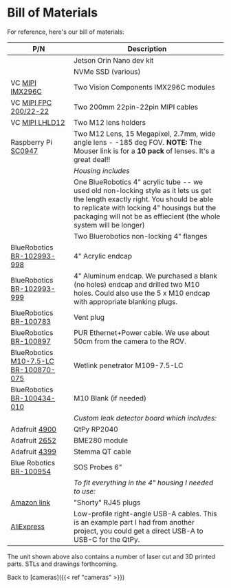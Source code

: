 # Bill of Materials

For reference, here's our bill of materials:

| P/N | Description |
|-----|-------------|
|     | Jetson Orin Nano dev kit |
|     | NVMe SSD (various) |
| VC [MIPI IMX296C](https://www.mouser.com/ProductDetail/Vision-Components/MIPI-IMX296C?qs=sGAEpiMZZMt82OzCyDsLFNIe%252BVGQS%252Bz169bx8A5SVck%3D) | Two Vision Components IMX296C modules |
| VC [MIPI FPC 200/22-22](https://www.mouser.com/ProductDetail/Vision-Components/MIPI-FPC-cable-200-22-22?qs=Znm5pLBrcAJnSTxvCpPa%2FQ%3D%3D) | Two 200mm 22pin-22pin MIPI cables |
| VC [MIPI LHLD12](https://www.mouser.com/ProductDetail/Vision-Components/MIPI-LHLD12?qs=Znm5pLBrcAJI2%252BzumslyRA%3D%3D) | Two M12 lens holders |
| Raspberry Pi [SC0947](https://www.mouser.com/ProductDetail/Raspberry-Pi/SC0947?qs=rQFj71Wb1eVOORb%252B17NIKQ%3D%3D) | Two M12 Lens, 15 Megapixel, 2.7mm, wide angle lens - -185 deg FOV.  **NOTE:** The Mouser link is for a **10 pack** of lenses.   It's a great deal!! |
| | *Housing includes* |
|  | One BlueRobotics 4" acrylic tube -- we used old non-locking style as it lets us get the length exactly right.  You should be able to replicate with locking 4" housings but the packaging will not be as effiecient (the whole system will be longer) |
|  | Two Bluerobotics non-locking 4" flanges |
| BlueRobotics [BR-102993-998](https://bluerobotics.com/store/watertight-enclosures/locking-series/wte-end-cap-vp/) | 4" Acrylic endcap |
|  BlueRobotics [BR-102993-999](https://bluerobotics.com/store/watertight-enclosures/locking-series/wte-end-cap-vp/) | 4" Aluminum endcap.  We purchased a blank (no holes) endcap and drilled two M10 holes.  Could also use the 5 x M10 endcap with appropriate blanking plugs. |
|  BlueRobotics [BR-100783](https://bluerobotics.com/store/watertight-enclosures/enclosure-tools-supplies/vent-asm-r1/) | Vent plug |
| BlueRobotics [BR-100897](https://bluerobotics.com/store/cables-connectors/pur-subsea-cable/) | PUR Ethernet+Power cable.  We use about 50cm from the camera to the ROV. |
|  BlueRobotics [M10-7.5-LC  BR-100870-075](https://bluerobotics.com/store/cables-connectors/penetrators/wlp-vp/?attribute_bulkhead-size-seal-size-plug-compression-compatible-cable-diameter=M10+-+7.5+mm+-+LC+-+7.5+mm+%C2%B1+0.3+mm) | Wetlink penetrator  M109-7.5-LC |
| BlueRobotics [BR-100434-010](https://bluerobotics.com/store/cables-connectors/wlp-blank/) | M10 Blank (if needed) |
| | *Custom leak detector board which includes:* |
| Adafruit [4900](https://www.adafruit.com/product/4900) |  QtPy RP2040 |
| Adafruit [2652](https://www.adafruit.com/product/2652) |  BME280 module |
| Adafruit [4399](https://www.adafruit.com/product/4399) |  Stemma QT cable  |
| Blue Robotics [BR-100954](https://bluerobotics.com/store/sensors-cameras/leak-sensor/sos-probes/) |  SOS Probes 6" |
| | *To fit everything in the 4" housing I needed to use:* |
| [Amazon link](https://www.amazon.com/MEETOOT-Network-Connector-Ethernet-Unshielded/dp/B09PD82G2D/ref=sr_1_3?crid=1CK54HTWFALQ4&dib=eyJ2IjoiMSJ9.4te905jfYoaSKUxD8zTB9ERNZ6HWF7-1xrOnCX0voLt4fEsVihKT5lSGrxE4p5raS4LQtjq4jEBEIvNmBe4J-JHku6w4uHqgzYUxQJhWWmvWvHjA2tcQj7pJg5cOgR_tilbnXnN9xfrNn8ueffafe7LpvKry_xrGl78FPP6phds8wasjdi6TDLoiAznXGYpMRdYV_gVI3B2ZxqaurzWPbNGRDvyf6rXdlYjnpJyJwNc.fXVHnF1Y3OcMfysnD-DlpcZReV3BYK67GfyotcVnT4s&dib_tag=se&keywords=short+rj45&qid=1744484089&sprefix=short+rj%2Caps%2C205&sr=8-3) | "Shorty" RJ45 plugs |
| [AliExpress](https://www.aliexpress.us/item/3256803341065609.html?spm=a2g0o.order_list.order_list_main.4.505b1802y2obiQ&gatewayAdapt=glo2usa) | Low-profile right-angle USB-A cables.  This is an example part I had from another project, you could get a direct USB-A to USB-C for the QtPy. |

The unit shown above also contains a number of laser cut and 3D printed parts.   STLs and drawings forthcoming.

Back to [cameras]({{< ref "cameras" >}})

